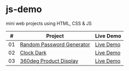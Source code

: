 # js-demo

mini web projects using HTML, CSS & JS

| #   | Project                                                                                              | Live Demo                                                                            |
| --- | ---------------------------------------------------------------------------------------------------- | ------------------------------------------------------------------------------------ |
| 01  | [Random Password Generator](https://github.com/qianmo39/js-demo/tree/main/random-password-generator) | [Live Demo](https://qianmo39.github.io/js-demo/random-password-generator/index.html) |
| 02  | [Clock Dark](https://github.com/qianmo39/js-demo/tree/main/clock-dark)                               | [Live Demo](https://qianmo39.github.io/js-demo/clock-dark/index.html)                |
| 03  | [360deg Product Display](https://github.com/qianmo39/js-demo/tree/main/360deg-product-display)       | [Live Demo](https://qianmo39.github.io/js-demo/360deg-product-display/index.html)    |
